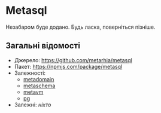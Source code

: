 # Metasql

Незабаром буде додано.
Будь ласка, поверніться пізніше.

## Загальні відомості

- Джерело: <https://github.com/metarhia/metasql>
- Пакет: <https://npmjs.com/package/metasql>
- Залежності:
  - [metadomain](./metadomain.md)
  - [metaschema](./metaschema.md)
  - [metavm](./metavm.md)
  - [pg](https://npmjs.com/package/pg)
- Залежні: _ніхто_
